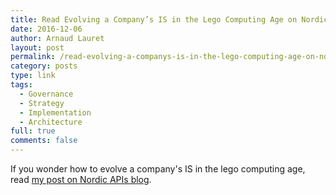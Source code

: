 ```yaml
---
title: Read Evolving a Company’s IS in the Lego Computing Age on Nordic APIs blog
date: 2016-12-06
author: Arnaud Lauret
layout: post
permalink: /read-evolving-a-companys-is-in-the-lego-computing-age-on-nordic-apis-blog/
category: posts
type: link
tags:
  - Governance
  - Strategy
  - Implementation
  - Architecture
full: true
comments: false
---
```

If you wonder how to evolve a company's IS in the lego computing age, read [my post on Nordic APIs blog](http://nordicapis.com/evolving-companys-lego-computing-age-choose-brick-product/).